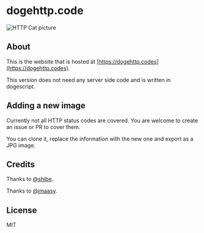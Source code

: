 #  dogehttp.code 
![HTTP Cat picture](https://dogehttp.codes/assets/images/202.png)

## About

This is the website that is hosted at [https://dogehttp.codes](https://dogehttp.codes).

This version does not need any server side code and is written in dogescript.

## Adding a new image

Currently not all HTTP status codes are covered. You are welcome to create an issue or PR to cover them.

You can clone it, replace the information with the new one and export as a JPG image.

## Credits

Thanks to [@shibe](https://github.com/shibe).

Thanks to [@jmaasy](https://github.com/jmaasy).
## License

MIT
